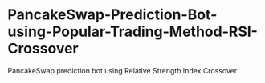 # PancakeSwap-Prediction-Bot-using-Popular-Trading-Method-RSI-Crossover
PancakeSwap prediction bot using Relative Strength Index Crossover
